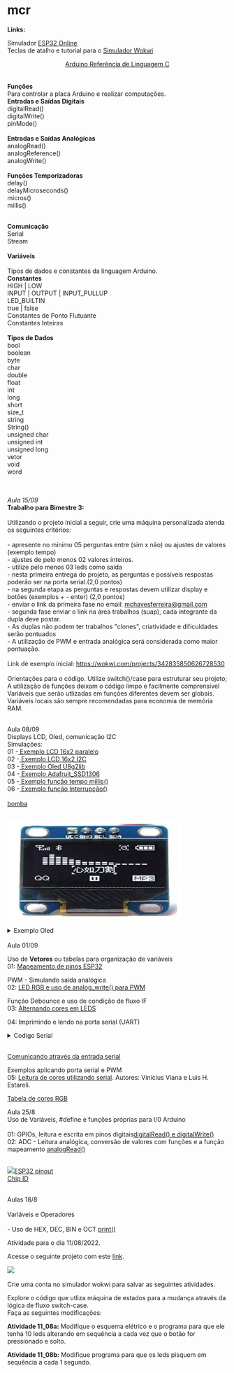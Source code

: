 # mcr
<b>Links:</b><BR>

Simulador <a href=https://wokwi.com/projects/new/esp32>ESP32 Online</a>
<BR>
Teclas de atalho e tutorial para o <a href=https://docs.wokwi.com/pt-BR/guides/diagram-editor> Simulador Wokwi</a>

<center>  <a href=https://www.arduino.cc/reference/pt/>Arduino Referência de Linguagem C</a> </center><BR>
<BR><B>Funções</b>
<bR>Para controlar a placa Arduino e realizar computações.
<BR><b>Entradas e Saídas Digitais</b>
<BR>digitalRead()
<BR>digitalWrite()
<BR>pinMode() 
<BR>
  <BR><B>Entradas e Saídas Analógicas</b>
<BR>analogRead()
<BR>analogReference()
<BR>analogWrite() 
<BR>
<BR><B>Funções Temporizadoras</b>
<BR>delay()
<BR>delayMicroseconds()
<BR>micros()
<BR>millis()
<BR>
  
<BR><B>Comunicação</b>
<BR>Serial
<BR>Stream 
<BR>
<BR><B>Variáveis</b>
<BR>
<BR>Tipos de dados e constantes da linguagem Arduino.
<BR><B>Constantes</b>
<BR>HIGH | LOW
<BR>INPUT | OUTPUT | INPUT_PULLUP
<BR>LED_BUILTIN
<BR>true | false
<BR>Constantes de Ponto Flutuante
<BR>Constantes Inteiras
 <BR> 
<BR><B>Tipos de Dados</b>
<BR>bool
<BR>boolean
<BR>byte
<BR>char
<BR>double
<BR>float
<BR>int
<BR>long
<BR>short
<BR>size_t
<BR>string
<BR>String()
<BR>unsigned char
<BR>unsigned int
<BR>unsigned long
<BR>vetor
<BR>void
<BR>word 
<BR><BR> 

  <BR><i>Aula 15/09</i>
  <BR><B>Trabalho para Bimestre 3:</b><BR>
   <BR> Utilizando o projeto inicial a seguir, crie uma máquina personalizada atenda os seguintes critérios:<BR>
   <BR> -  apresente no mínimo 05 perguntas entre (sim x não) ou ajustes de valores (exemplo tempo)
   <BR> - ajustes de pelo menos 02  valores inteiros.
   <BR> - utilize pelo menos 03 leds como saída
   <BR> - nesta primeira entrega do projeto, as perguntas e possíveis respostas poderão ser na porta serial.(2,0 pontos)
   <BR> - na segunda etapa as perguntas e respostas devem utilizar display e botões (exemplos + - enter) (2,0 pontos)
   <BR> - enviar o link da primeira fase no email: mchavesferreira@gmail.com
   <BR> - segunda fase enviar o link na área trabalhos (suap), cada integrante da dupla deve postar.
  <BR> - As duplas não podem ter trabalhos "clones", criatividade e dificuldades serão pontuados
   <BR> - A utilização de PWM e entrada analógica será considerada como maior pontuação.
   <BR>  <BR>Link de exemplo inicial: https://wokwi.com/projects/342835850626728530
<BR>
     <BR></b>Orientações</B> para o código. Utilize switch()/case  para estruturar seu projeto;
  <BR>A utilização de funções deixam o código limpo e facilmente comprensível
    <br>Variáveis que serão utlizadas em funções diferentes devem ser globais. Variáveis locais são sempre recomendadas para economia de memória RAM.
    
  <BR>
Aula 08/09
<BR>Displays LCD, Oled, comunicação I2C
  <BR>Simulações:
  <BR>01 -<a href=https://wokwi.com/projects/342202939017790036> Exemplo LCD 16x2 paralelo</a>
  <BR>02 -<a href=https://wokwi.com/projects/342199886273315410> Exemplo LCD 16x2 I2C</a>
  <BR>03 -<a href=https://wokwi.com/projects/342195248670179922> Exemplo Oled U8g2lib</a>
  <BR>04 -<a href=https://wokwi.com/projects/342195418005766739> Exemplo Adafruit_SSD1306</a>
  <br>05 -<a href=https://wokwi.com/projects/342203041946010194> Exemplo função tempo millis()</a>
  <br>06 -<a href=https://wokwi.com/projects/342203713958445651> Exemplo função Interrupção()</a>
<BR>  
 <br><a href=https://wokwi.com/projects/342234932555285074>bomba</a>
  
  <Br> <img src=https://github.com/mchavesferreira/mcr/blob/main/imagens/oled.png width=400 height=225><BR>
<details><summary>Exemplo Oled</summary>
<p>

```ruby  
*/
#include <U8g2lib.h>
#include <Wire.h>
U8G2_SSD1306_128X64_NONAME_F_HW_I2C u8g2(U8G2_R0, /* reset=*/ U8X8_PIN_NONE);

void setup() {
  u8g2.begin();
}

void loop() {
  u8g2.clearBuffer();	// limpa memoria interna
  u8g2.setFont(u8g2_font_ncenB08_tr);	// escolha da fonte
  u8g2.drawStr(15, 10, "IFSP Catanduva");	// escrevendo na memoria interna
  u8g2.sendBuffer(); // transferindo da memoria interna para display
  delay(1000);
}  
```
</p>
</details>

  
<BR>  
Aula 01/09
<P>Uso de <B>Vetores</B> ou tabelas para organização de variáveis
<BR>01: <a href=https://wokwi.com/projects/341561728616628819>Mapeamento de pinos ESP32</a>
<P>PWM - Simulando saída analógica
<BR>02: <a href=https://wokwi.com/projects/341562296506516051>LED RGB e uso de analog_write() para PWM</a>
<P>Função Debounce e uso de condição de fluxo IF
<BR>03: <a href=https://wokwi.com/projects/341562149868405330>Alternando cores em LEDS</a>
<P>04: Imprimindo e lendo na porta serial (UART)<BR>
  
<details><summary>Codigo Serial</summary>
<p>

```ruby
   Serial.begin(115200);
   Serial.println("Please enter your name:");
   while (!Serial.available()); // Wait for input
   String name = Serial.readStringUntil('\n');
   Serial.print("Hello, ");
   Serial.print(name);
```

</p>
</details>

  
<BR> <a href=https://wokwi.com/projects/341561853822894674>Comunicando através da entrada serial</a>
<P>Exemplos aplicando porta serial e PWM
<BR>05: <a href=https://wokwi.com/projects/341698810319209042>Leitura de cores utilizando serial</a>.<span size=-2> Autores: Vinicius Viana e  Luis H. Estareli</span>.

<P><a href=http://www.cdme.im-uff.mat.br/matrix/matrix-html/matrix_color_cube/matrix_color_cube_br.html>Tabela de cores RGB</a>
<P> 

Aula 25/8<BR>
Uso de Variáveis, #define e funções próprias para I/0 Arduino<BR>
<BR>01: GPIOs, leitura e escrita em pinos digitais<a href=https://wokwi.com/projects/339670467067511378>digitalRead() e digitalWrite()</a>
<bR>02: ADC - Leitura analógica, conversão de valores com funções e a função mapeamento <a href=https://wokwi.com/projects/340963795998343762> analogRead()</a>

<br><a href=https://microcontrollerslab.com/wp-content/uploads/2019/02/ESP32-pinout-mapping.png target=_blank><img src=https://microcontrollerslab.com/wp-content/uploads/2019/02/ESP32-pinout-mapping.png>ESP32 pinout<a/>
<BR><a href=https://wokwi.com/projects/340959007153848914> Chip ID</a><BR>  
  
 <BR>Aulas 18/8<BR>
  <BR>Variáveis e Operadores</b><BR>
 <BR>- Uso de HEX, DEC, BIN e OCT  <a href=https://wokwi.com/projects/340328764284076626>print()  </a>

Atividade para o dia 11/08/2022.

Acesse o seguinte projeto com este <a href=https://wokwi.com/projects/339673145686360659>link</a>.

<img src=https://raw.githubusercontent.com/mchavesferreira/mcr/main/imagens/leds_painel.png> <P>

Crie uma conta no simulador wokwi para salvar as seguintes atividades. <P>
Explore o código que utliza máquina de estados para a mudança através da lógica de fluxo switch-case. <BR> Faça as seguintes modificações:

<b>Atividade 11_08a:</b> Modifique o esquema elétrico e o programa para que ele tenha 10 leds alterando em sequência a cada vez que o botão for pressionado e solto.

<b>Atividade 11_08b:</b> Modifique programa para que os leds pisquem em sequência a cada 1 segundo.
